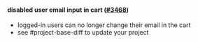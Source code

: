#### disabled user email input in cart ([#3468](https://github.com/shopsys/shopsys/pull/3468))

-   logged-in users can no longer change their email in the cart
-   see #project-base-diff to update your project
